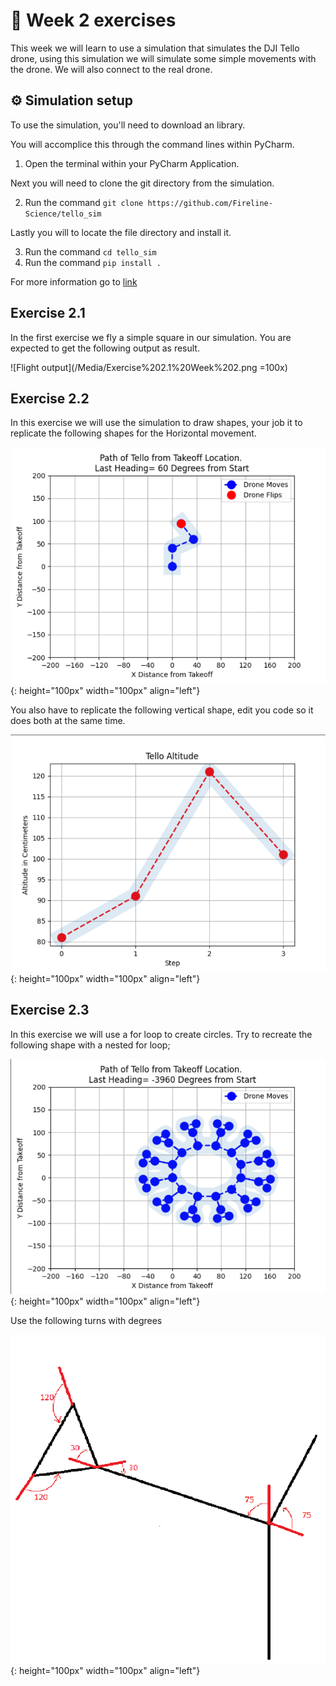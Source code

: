 # :pencil: Week 2 exercises 
This week we will learn to use a simulation that simulates the DJI Tello drone, using this simulation we will simulate some simple movements with the drone. 
We will also connect to the real drone.

## :gear: Simulation setup
To use the simulation, you'll need to download an library.

You will accomplice this through the command lines within PyCharm.

1. Open the terminal within your PyCharm Application.

Next you will need to clone the git directory from the simulation.

2. Run the command  `git clone https://github.com/Fireline-Science/tello_sim`

Lastly you will to locate the file directory and install it.

3. Run the command `cd tello_sim`
4. Run the command `pip install .`

For more information go to [link](https://github.com/Fireline-Science/tello_sim)

## Exercise 2.1

In the first exercise we fly a simple square in our simulation. 
You are expected to get the following output as result.

![Flight output](/Media/Exercise%202.1%20Week%202.png =100x)

## Exercise 2.2

In this exercise we will use the simulation to draw shapes, your job it to replicate the following shapes for the Horizontal movement.

![Horizontal Graph](/Media/horGraph.png){: height="100px" width="100px" align="left"}

You also have to replicate the following vertical shape, edit you code so it does both at the same time.

![Horizontal Graph](/Media/verGraph.png){: height="100px" width="100px" align="left"}

## Exercise 2.3

In this exercise we will use a for loop to create circles. Try to recreate the following shape with a nested for loop;

![Horizontal Graph](/Media/LoopShape.png){: height="100px" width="100px" align="left"}

Use the following turns with degrees

![Horizontal Graph](/Media/angle's.png){: height="100px" width="100px" align="left"}